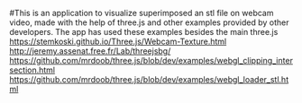 #This is an application to visualize superimposed an stl file on webcam video, made with the help of three.js and other examples provided by other developers.
The app has used these examples besides the main three.js
https://stemkoski.github.io/Three.js/Webcam-Texture.html
http://jeremy.assenat.free.fr/Lab/threejsbg/
https://github.com/mrdoob/three.js/blob/dev/examples/webgl_clipping_intersection.html
https://github.com/mrdoob/three.js/blob/dev/examples/webgl_loader_stl.html
